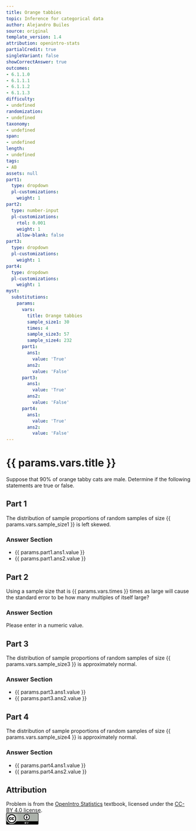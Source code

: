 ```yaml
---
title: Orange tabbies
topic: Inference for categorical data
author: Alejandro Builes
source: original
template_version: 1.4
attribution: openintro-stats
partialCredit: true
singleVariant: false
showCorrectAnswer: true
outcomes:
- 6.1.1.0
- 6.1.1.1
- 6.1.1.2
- 6.1.1.3
difficulty:
- undefined
randomization:
- undefined
taxonomy:
- undefined
span:
- undefined
length:
- undefined
tags:
- AB
assets: null
part1:
  type: dropdown
  pl-customizations:
    weight: 1
part2:
  type: number-input
  pl-customizations:
    rtol: 0.001
    weight: 1
    allow-blank: false
part3:
  type: dropdown
  pl-customizations:
    weight: 1
part4:
  type: dropdown
  pl-customizations:
    weight: 1
myst:
  substitutions:
    params:
      vars:
        title: Orange tabbies
        sample_size1: 30
        times: 4
        sample_size3: 57
        sample_size4: 232
      part1:
        ans1:
          value: 'True'
        ans2:
          value: 'False'
      part3:
        ans1:
          value: 'True'
        ans2:
          value: 'False'
      part4:
        ans1:
          value: 'True'
        ans2:
          value: 'False'
---
```

# {{ params.vars.title }}
Suppose that 90% of orange tabby cats are male. Determine if the following statements are true or false.

## Part 1

The distribution of sample proportions of random samples of size {{ params.vars.sample_size1 }} is left skewed.

### Answer Section

- {{ params.part1.ans1.value }}
- {{ params.part1.ans2.value }}

## Part 2

Using a sample size that is {{ params.vars.times }} times as large will cause the standard error to be how many multiples of itself large?

### Answer Section

Please enter in a numeric value.

## Part 3

The distribution of sample proportions of random samples of size {{ params.vars.sample_size3 }} is approximately normal.

### Answer Section

- {{ params.part3.ans1.value }}
- {{ params.part3.ans2.value }}

## Part 4

The distribution of sample proportions of random samples of size {{ params.vars.sample_size4 }} is approximately normal.

### Answer Section

- {{ params.part4.ans1.value }}
- {{ params.part4.ans2.value }}

## Attribution

Problem is from the [OpenIntro Statistics](https://openintro.org/book/os/) textbook, licensed under the [CC-BY 4.0 license](https://creativecommons.org/licenses/by/4.0/).<br>![Image representing the Creative Commons 4.0 BY license.](https://raw.githubusercontent.com/firasm/bits/master/by.png)